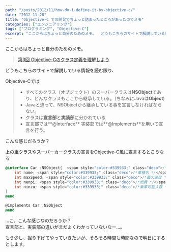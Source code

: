 ```yaml
---
path: "/posts/2012/11/how-do-i-define-it-by-objective-c/"
date: "2012-11-28"
title: "Objective-C での開発でちょっと詰まったところがあったのでメモ"
categories: ["エンジニアリング"]
tags: ["プログラミング", "Objective-C"]
excerpt: "ここからはちょっと自分のためのメモ。  どうもこちらのサイトで解説している情報を読む限り、  Objective-Cでは  こんな感じだろうか？  上の..."
---
```


ここからはちょっと自分のためのメモ。  

> [第3回 Objective-Cのクラス定義を理解しよう](http://www.atmarkit.co.jp/fcoding/articles/objc/03/objc03a.html)

どうもこちらのサイトで解説している情報を読む限り、  

Objective-Cでは  

> * すべてのクラス（オブジェクト）のスーパークラスは**NSObject**であり、どんなクラスもここから継承している。（ちなみにJavaは**Object**)
> * Javaと違って、NSObjectから継承している事を宣言しなければならない。
> * クラスは**宣言部**と**実装部**に分かれている
> * 宣言部では**@Interface** 実装部では**@Implements**を用いて宣言を行う。

こんな感じだろうか？  

上の車クラスやスーパーカークラスの宣言をObjective-C風に宣言するとこうなる  


```objective-c
@interface Car :NSObject{  <span style="color:#339933;" class="deco">/*車クラスの定義 */</span>  
    int name; <span style="color:#339933;" class="deco">/*車種名 */</span>  
    int maxSpeed; <span style="color:#339933;" class="deco">/*最大速度 */</span>  
    int nenpi; <span style="color:#339933;" class="deco">/*燃費 */</span>  
    int ninzu; <span style="color:#339933;" class="deco">/*乗車可能人数 */</span>  
}  
@end  

@implements Car :NSObject  
@end  
```


…こ、こんな感じなのだろうか？  
宣言部と、実装部の違いがまだよくわかっていないなー…。  

もう少し、掘り下げてやっていきたいが、そろそろ時間も時間なので明日にするとします。